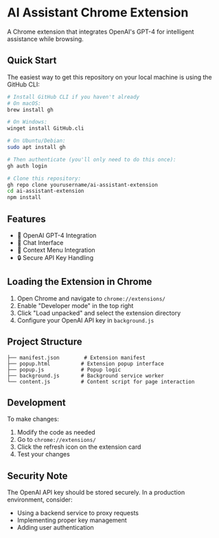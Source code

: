 # AI Assistant Chrome Extension

A Chrome extension that integrates OpenAI's GPT-4 for intelligent assistance while browsing.

## Quick Start

The easiest way to get this repository on your local machine is using the GitHub CLI:

```bash
# Install GitHub CLI if you haven't already
# On macOS:
brew install gh

# On Windows:
winget install GitHub.cli

# On Ubuntu/Debian:
sudo apt install gh

# Then authenticate (you'll only need to do this once):
gh auth login

# Clone this repository:
gh repo clone yourusername/ai-assistant-extension
cd ai-assistant-extension
npm install
```

## Features

- 🤖 OpenAI GPT-4 Integration
- 💬 Chat Interface
- 📝 Context Menu Integration
- 🔒 Secure API Key Handling

## Loading the Extension in Chrome

1. Open Chrome and navigate to `chrome://extensions/`
2. Enable "Developer mode" in the top right
3. Click "Load unpacked" and select the extension directory
4. Configure your OpenAI API key in `background.js`

## Project Structure

```
├── manifest.json        # Extension manifest
├── popup.html          # Extension popup interface
├── popup.js            # Popup logic
├── background.js       # Background service worker
└── content.js          # Content script for page interaction
```

## Development

To make changes:
1. Modify the code as needed
2. Go to `chrome://extensions/`
3. Click the refresh icon on the extension card
4. Test your changes

## Security Note

The OpenAI API key should be stored securely. In a production environment, consider:
- Using a backend service to proxy requests
- Implementing proper key management
- Adding user authentication
